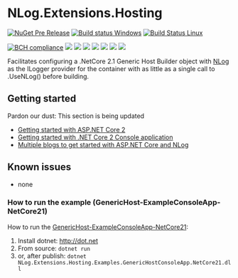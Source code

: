 # NLog.Extensions.Hosting



[![NuGet Pre Release](https://img.shields.io/nuget/vpre/NLog.Extensions.Hosting.svg)](https://www.nuget.org/packages/NLog.Extensions.Hosting)
[![Build status Windows](https://ci.appveyor.com/api/projects/status/nlog/nlog-extensions-hosting/branch/master?svg=true)](https://ci.appveyor.com/project/nlog/nlog-extensions-hosting/branch/master)
[![Build Status Linux](https://travis-ci.org/NLog/NLog.Extensions.Hosting.svg?branch=master)](https://travis-ci.org/NLog/NLog.Extensions.Hosting)

[![BCH compliance](https://bettercodehub.com/edge/badge/NLog/NLog.Extensions.Hosting?branch=master)](https://bettercodehub.com/)
[![](https://sonarcloud.io/api/project_badges/measure?project=nlog.extensions.hosting&metric=ncloc)](https://sonarcloud.io/dashboard/?id=nlog.extensions.hosting) 
[![](https://sonarcloud.io/api/project_badges/measure?project=nlog.extensions.hosting&metric=bugs)](https://sonarcloud.io/dashboard/?id=nlog.extensions.hosting) 
[![](https://sonarcloud.io/api/project_badges/measure?project=nlog.extensions.hosting&metric=vulnerabilities)](https://sonarcloud.io/dashboard/?id=nlog.extensions.hosting) 
[![](https://sonarcloud.io/api/project_badges/measure?project=nlog.extensions.hosting&metric=code_smells)](https://sonarcloud.io/project/issues?id=nlog.extensions.hosting&resolved=false&types=CODE_SMELL) 
[![](https://sonarcloud.io/api/project_badges/measure?project=nlog.extensions.hosting&metric=duplicated_lines_density)](https://sonarcloud.io/component_measures/domain/Duplications?id=nlog.extensions.hosting) 
[![](https://sonarcloud.io/api/project_badges/measure?project=nlog.extensions.hosting&metric=sqale_debt_ratio)](https://sonarcloud.io/dashboard/?id=nlog.extensions.hosting) 
[![](https://sonarcloud.io/api/project_badges/measure?project=nlog.extensions.hosting&metric=coverage)](https://sonarcloud.io/component_measures?id=nlog.extensions.hosting&metric=coverage) 


Facilitates configuring a .NetCore 2.1 Generic Host Builder object with [NLog](https://github.com/NLog/NLog) as the ILogger provider for the container with as little as a single call to .UseNLog() before building.


## Getting started
Pardon our dust: This section is being updated

- [Getting started with ASP.NET Core 2](https://github.com/NLog/NLog.Web/wiki/Getting-started-with-ASP.NET-Core-2)
- [Getting started with .NET Core 2 Console application](https://github.com/NLog/NLog.Extensions.Logging/wiki/Getting-started-with-.NET-Core-2---Console-application)
- [Multiple blogs to get started with ASP.NET Core and NLog](https://github.com/damienbod/AspNetCoreNlog)




Known issues
---
- none


### How to run the example (GenericHost-ExampleConsoleApp-NetCore21)
How to run the [GenericHost-ExampleConsoleApp-NetCore21](https://github.com/bryan5989/NLog.Extensions.Hosting/tree/master/examples/GenericHost-ExampleConsoleApp-NetCore21):

1. Install dotnet: http://dot.net 
2. From source: `dotnet run`
3. or, after publish: `dotnet NLog.Extensions.Hosting.Examples.GenericHostConsoleApp.NetCore21.dll`
